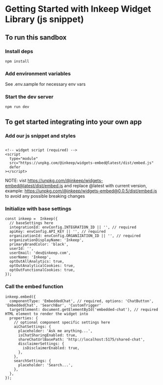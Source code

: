 # Getting Started with Inkeep Widget Library (js snippet)

## To run this sandbox

### Install deps

```
npm install
```

### Add environment variables

See .env.sample for necessary env vars

### Start the dev server

```
npm run dev
```

## To get started integrating into your own app

### Add our js snippet and styles

```

<!-- widget script (required) -->
<script
  type="module"
  src="https://unpkg.com/@inkeep/widgets-embed@latest/dist/embed.js"
  defer
></script>
```
NOTE:
vist https://unpkg.com/@inkeep/widgets-embed@latest/dist/embed.js
and replace @latest with current version, example: https://unpkg.com/@inkeep/widgets-embed@0.0.5/dist/embed.js
to avoid any possible breaking changes


### Initialize with base settings
```
const inkeep =  Inkeep({
  // baseSettings here
  integrationId: envConfig.INTEGRATION_ID || '', // required
  apiKey: envConfig.API_KEY || '', // required
  organizationId: envConfig.ORGANIZATION_ID || '', // required
  organizationDisplayName: 'Inkeep',
  primaryBrandColor: 'black',
  userId: '',
  userEmail: 'dev@inkeep.com',
  userName: 'Inkeep',
  optOutAllAnalytics: true,
  optOutAnalyticalCookies: true,
  optOutFunctionalCookies: true,
});
```
### Call the embed function
```
inkeep.embed({
  componentType: 'EmbeddedChat', // required, options: 'ChatButton', 'EmbeddedChat', 'SearchBar', 'CustomTrigger'
  targetElement: document.getElementById('embedded-chat'), // required HTML element to render the widget into
  properties: {
    // optional component specific settings here
    aiChatSettings: {
      placeholder: 'Ask me anything...',
      isChatSharingEnabled: true,
      shareChatUrlBasePath: 'http://localhost:5175/shared-chat',
      disclaimerSettings: {
        isDisclaimerEnabled: true,
      },
    },
    searchSettings: {
      placeholder: 'Search...',
    },
  },
});
```